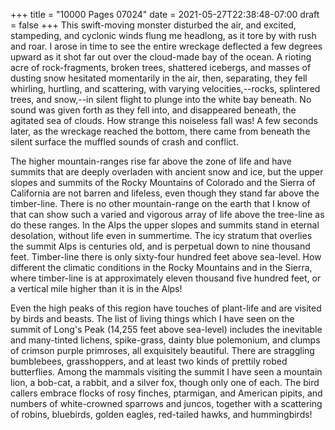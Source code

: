 +++
title = "10000 Pages 07024"
date = 2021-05-27T22:38:48-07:00
draft = false
+++
This swift-moving monster disturbed the air, and excited, stampeding, and cyclonic winds flung me headlong, as it tore by with rush and roar. I arose in time to see the entire wreckage deflected a few degrees upward as it shot far out over the cloud-made bay of the ocean. A rioting acre of rock-fragments, broken trees, shattered icebergs, and masses of dusting snow hesitated momentarily in the air, then, separating, they fell whirling, hurtling, and scattering, with varying velocities,--rocks, splintered trees, and snow,--in silent flight to plunge into the white bay beneath. No sound was given forth as they fell into, and disappeared beneath, the agitated sea of clouds. How strange this noiseless fall was! A few seconds later, as the wreckage reached the bottom, there came from beneath the silent surface the muffled sounds of crash and conflict.

The higher mountain-ranges rise far above the zone of life and have summits that are deeply overladen with ancient snow and ice, but the upper slopes and summits of the Rocky Mountains of Colorado and the Sierra of California are not barren and lifeless, even though they stand far above the timber-line. There is no other mountain-range on the earth that I know of that can show such a varied and vigorous array of life above the tree-line as do these ranges. In the Alps the upper slopes and summits stand in eternal desolation, without life even in summertime. The icy stratum that overlies the summit Alps is centuries old, and is perpetual down to nine thousand feet. Timber-line there is only sixty-four hundred feet above sea-level. How different the climatic conditions in the Rocky Mountains and in the Sierra, where timber-line is at approximately eleven thousand five hundred feet, or a vertical mile higher than it is in the Alps!

Even the high peaks of this region have touches of plant-life and are visited by birds and beasts. The list of living things which I have seen on the summit of Long's Peak (14,255 feet above sea-level) includes the inevitable and many-tinted lichens, spike-grass, dainty blue polemonium, and clumps of crimson purple primroses, all exquisitely beautiful. There are straggling bumblebees, grasshoppers, and at least two kinds of prettily robed butterflies. Among the mammals visiting the summit I have seen a mountain lion, a bob-cat, a rabbit, and a silver fox, though only one of each. The bird callers embrace flocks of rosy finches, ptarmigan, and American pipits, and numbers of white-crowned sparrows and juncos, together with a scattering of robins, bluebirds, golden eagles, red-tailed hawks, and hummingbirds!
